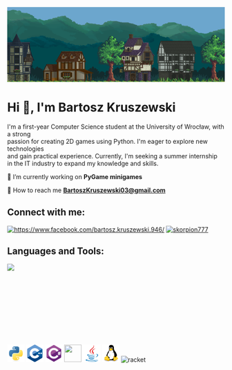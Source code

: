 <img src="https://github.com/BartoszKruszewski/BartoszKruszewski/blob/main/baner.png">
<h1 align="left">Hi 👋, I'm Bartosz Kruszewski</h1>

<p align="left"> 
  I'm a first-year Computer Science student at the University of Wrocław, with a strong <br>
  passion for creating 2D games using Python. I'm eager to explore new technologies <br>
  and gain practical experience. Currently, I'm seeking a summer internship <br>
  in the IT industry to expand my knowledge and skills. <br>
</p>

🔭 I’m currently working on **PyGame minigames**

📧 How to reach me **BartoszKruszewski03@gmail.com**

<h2 align="left">Connect with me:</h2>
<p align="left">
<a href="https://fb.com/bartosz.kruszewski.946/" target="blank"><img align="center" src="https://raw.githubusercontent.com/rahuldkjain/github-profile-readme-generator/master/src/images/icons/Social/facebook.svg" alt="https://www.facebook.com/bartosz.kruszewski.946/" height="30" width="40" /></a>
<a href="https://www.youtube.com/c/skorpion777" target="blank"><img align="center" src="https://raw.githubusercontent.com/rahuldkjain/github-profile-readme-generator/master/src/images/icons/Social/youtube.svg" alt="skorpion777" height="30" width="40" /></a>
</p>

<h2 align="left">Languages and Tools:</h2>
<p align="left">
  <img align="left" width="43%" src="https://github-readme-stats.vercel.app/api/top-langs/?username=BartoszKruszewski&show_icons=true&theme=dark&size_weight=0.5&count_weight=0.5&hide=CMake,MakeFile,HTML,CSS,JavaScript,C&langs_count=10&layout=compact"/>
  <br> <br> <br> <br> <br> <br> <br> <br> <br> <br> <br>
  <img src="https://raw.githubusercontent.com/devicons/devicon/master/icons/python/python-original.svg" alt="python" width="40" height="40"/>
  <img src="https://raw.githubusercontent.com/devicons/devicon/master/icons/cplusplus/cplusplus-original.svg" alt="cplusplus" width="40" height="40"/>
  <img src="https://raw.githubusercontent.com/devicons/devicon/master/icons/csharp/csharp-original.svg" alt="csharp" width="40" height="40"/> 
  <img src="https://www.vectorlogo.zone/logos/git-scm/git-scm-icon.svg" width="40" height="40"/>
  <img src="https://raw.githubusercontent.com/devicons/devicon/master/icons/java/java-original.svg" alt="java" width="40" height="40"/>
  <img src="https://raw.githubusercontent.com/devicons/devicon/master/icons/linux/linux-original.svg" alt="linux" width="40" height="40"/>
  <img src="https://upload.wikimedia.org/wikipedia/commons/thumb/c/c1/Racket-logo.svg/480px-Racket-logo.svg.png" alt="racket" width="40" height="40"/>
</p>
